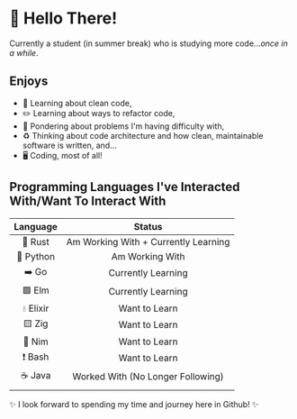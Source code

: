 # 👋 Hello There!

Currently a student (in summer break) who is studying more code...*once in a while*.

## Enjoys

- 🧹 Learning about clean code,
- ✏️ Learning about ways to refactor code,
- 💭 Pondering about problems I'm having difficulty with,
- ♻️ Thinking about code architecture and how clean, maintainable software is written, and...
- 🖥️ Coding, most of all!

## Programming Languages I've Interacted With/Want To Interact With

|Language|Status|
|:---:|:---:|
| 🦀 Rust | Am Working With + Currently Learning |
| 🐍 Python | Am Working With |
| ➡️ Go | Currently Learning |
| 🟩 Elm | Currently Learning |
| 💧 Elixir | Want to Learn |
| 🟨 Zig | Want to Learn |
| 👑 Nim | Want to Learn |
| ❗ Bash | Want to Learn |
| ☕ Java | Worked With (No Longer Following) |
|  |  |

✨ I look forward to spending my time and journey here in Github! ✨
